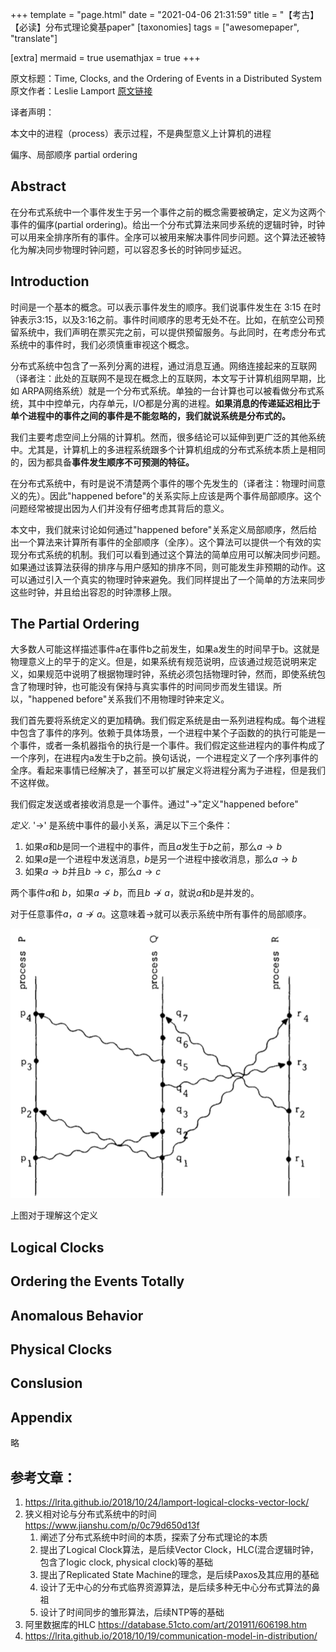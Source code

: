 +++
template = "page.html"
date = "2021-04-06 21:31:59"
title = "【考古】【必读】分布式理论奠基paper"
[taxonomies]
tags = ["awesomepaper", "translate"]

[extra]
mermaid = true
usemathjax = true
+++
<!--
mermaid example:
<div class="mermaid">
    mermaid program
</div>
-->

原文标题：Time, Clocks, and the Ordering of Events in a Distributed System
原文作者：Leslie Lamport
[原文链接](https://lamport.azurewebsites.net/pubs/time-clocks.pdf)

译者声明：

本文中的进程（process）表示过程，不是典型意义上计算机的进程

偏序、局部顺序 partial ordering

## Abstract

在分布式系统中一个事件发生于另一个事件之前的概念需要被确定，定义为这两个事件的偏序(partial ordering)。给出一个分布式算法来同步系统的逻辑时钟，时钟可以用来全排序所有的事件。全序可以被用来解决事件同步问题。这个算法还被特化为解决同步物理时钟问题，可以容忍多长的时钟同步延迟。

## Introduction

时间是一个基本的概念。可以表示事件发生的顺序。我们说事件发生在 3:15 在时钟表示3:15，以及3:16之前。事件时间顺序的思考无处不在。比如，在航空公司预留系统中，我们声明在票买完之前，可以提供预留服务。与此同时，在考虑分布式系统中的事件时，我们必须慎重审视这个概念。

分布式系统中包含了一系列分离的进程，通过消息互通。网络连接起来的互联网（译者注：此处的互联网不是现在概念上的互联网，本文写于计算机组网早期，比如 ARPA网络系统）就是一个分布式系统。单独的一台计算也可以被看做分布式系统，其中中控单元，内存单元，I/O都是分离的进程。**如果消息的传递延迟相比于单个进程中的事件之间的事件是不能忽略的，我们就说系统是分布式的。**

我们主要考虑空间上分隔的计算机。然而，很多结论可以延伸到更广泛的其他系统中。尤其是，计算机上的多进程系统跟多个计算机组成的分布式系统本质上是相同的，因为都具备**事件发生顺序不可预测的特征。**

在分布式系统中，有时是说不清楚两个事件的哪个先发生的（译者注：物理时间意义的先）。因此"happened before"的关系实际上应该是两个事件局部顺序。这个问题经常被提出因为人们并没有仔细考虑其背后的意义。

本文中，我们就来讨论如何通过"happened before"关系定义局部顺序，然后给出一个算法来计算所有事件的全部顺序（全序）。这个算法可以提供一个有效的实现分布式系统的机制。我们可以看到通过这个算法的简单应用可以解决同步问题。如果通过该算法获得的排序与用户感知的排序不同，则可能发生非预期的动作。这可以通过引入一个真实的物理时钟来避免。我们同样提出了一个简单的方法来同步这些时钟，并且给出容忍的时钟漂移上限。

## The Partial Ordering 

大多数人可能这样描述事件a在事件b之前发生，如果a发生的时间早于b。这就是物理意义上的早于的定义。但是，如果系统有规范说明，应该通过规范说明来定义，如果规范中说明了根据物理时钟，系统必须包括物理时钟，然而，即使系统包含了物理时钟，也可能没有保持与真实事件的时间同步而发生错误。所以，"happened before"关系我们不用物理时钟来定义。

我们首先要将系统定义的更加精确。我们假定系统是由一系列进程构成。每个进程中包含了事件的序列。依赖于具体场景，一个进程中某个子函数的的执行可能是一个事件，或者一条机器指令的执行是一个事件。我们假定这些进程内的事件构成了一个序列，在进程内a发生于b之前。换句话说，一个进程定义了一个序列事件的全序。看起来事情已经解决了，甚至可以扩展定义将进程分离为子进程，但是我们不这样做。

我们假定发送或者接收消息是一个事件。通过"$\rightarrow$"定义"happened before"

*定义*. '$\rightarrow$' 是系统中事件的最小关系，满足以下三个条件：

1. 如果$a$和$b$是同一个进程中的事件，而且$a$发生于$b$之前，那么$a \rightarrow b$
2. 如果$a$是一个进程中发送消息，$b$是另一个进程中接收消息，那么$a \rightarrow b$
3. 如果$a \rightarrow b$并且$b \rightarrow c$，那么$a \rightarrow c$

两个事件$a$和 $b$，如果$a \nrightarrow b$，而且$b \nrightarrow a$，就说$a$和$b$是并发的。

对于任意事件$a$，$a \nrightarrow a$。这意味着$\rightarrow$就可以表示系统中所有事件的局部顺序。

![image-20210409111648200](../static/pics/time_clock_the_orderingEventDistriSytem/image-20210409111648200.png)

上图对于理解这个定义

## Logical Clocks

## Ordering the Events Totally

## Anomalous Behavior

## Physical Clocks

## Conslusion

## Appendix 
略



## 参考文章：

1. https://lrita.github.io/2018/10/24/lamport-logical-clocks-vector-lock/
2. 狭义相对论与分布式系统中的时间  https://www.jianshu.com/p/0c79d650d13f
   1. 阐述了分布式系统中时间的本质，探索了分布式理论的本质
   2. 提出了Logical Clock算法，是后续Vector Clock，HLC(混合逻辑时钟，包含了logic clock, physical clock)等的基础
   3. 提出了Replicated State Machine的理念，是后续Paxos及其应用的基础
   4. 设计了无中心的分布式临界资源算法，是后续多种无中心分布式算法的鼻祖
   5. 设计了时间同步的雏形算法，后续NTP等的基础
3. 阿里数据库的HLC https://database.51cto.com/art/201911/606198.htm
4. https://lrita.github.io/2018/10/19/communication-model-in-distribution/

